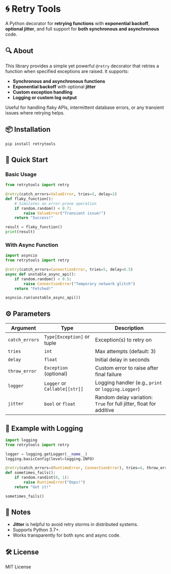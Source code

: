 # 🌀 Retry Tools

A Python decorator for **retrying functions** with **exponential backoff**, **optional jitter**, and full support for **both synchronous and asynchronous** code.


## 🔍 About

This library provides a simple yet powerful `@retry` decorator that retries a function when specified exceptions are raised. It supports:

* **Synchronous and asynchronous functions**
* **Exponential backoff** with optional **jitter**
* **Custom exception handling**
* **Logging or custom log output**

Useful for handling flaky APIs, intermittent database errors, or any transient issues where retrying helps.


## 📦 Installation

```bash
pip install retrytools
```


## 🚀 Quick Start

### Basic Usage

```python
from retrytools import retry

@retry(catch_errors=ValueError, tries=3, delay=1)
def flaky_function():
    # Simulates an error-prone operation
    if random.random() < 0.7:
        raise ValueError("Transient issue!")
    return "Success!"

result = flaky_function()
print(result)
```


### With Async Function

```python
import asyncio
from retrytools import retry

@retry(catch_errors=ConnectionError, tries=5, delay=0.5)
async def unstable_async_api():
    if random.random() < 0.5:
        raise ConnectionError("Temporary network glitch")
    return "Fetched!"

asyncio.run(unstable_async_api())
```

## ⚙️ Parameters

| Argument       | Type                          | Description                                                        |
| -------------- | ----------------------------- | ------------------------------------------------------------------ |
| `catch_errors` | `Type[Exception]` or tuple    | Exception(s) to retry on                                           |
| `tries`        | `int`                         | Max attempts (default: 3)                                          |
| `delay`        | `float`                       | Initial delay in seconds                                           |
| `throw_error`  | `Exception` (optional)        | Custom error to raise after final failure                          |
| `logger`       | `Logger` or `Callable[[str]]` | Logging handler (e.g., `print` or `logging.Logger`)                |
| `jitter`       | `bool` or `float`             | Random delay variation: `True` for full jitter, float for additive |


## 📝 Example with Logging

```python
import logging
from retrytools import retry

logger = logging.getLogger(__name__)
logging.basicConfig(level=logging.INFO)

@retry(catch_errors=(RuntimeError, ConnectionError), tries=4, throw_error=Exception("Custom"), delay=2, logger=logger, jitter=True)
def sometimes_fails():
    if random.randint(0, 1):
        raise RuntimeError("Oops!")
    return "Got it!"

sometimes_fails()
```


## 📌 Notes

* **Jitter** is helpful to avoid retry storms in distributed systems.
* Supports Python 3.7+.
* Works transparently for both sync and async code.


## 🛠️ License

MIT License